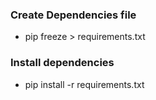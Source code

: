 ### Create Dependencies file

- pip freeze > requirements.txt

### Install dependencies

- pip install -r requirements.txt
